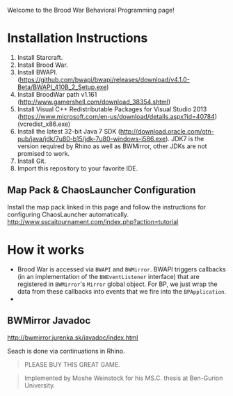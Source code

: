 Welcome to the Brood War Behavioral Programming page!

# Installation Instructions
1. Install Starcraft.
2. Install Brood War.
3. Install BWAPI. (https://github.com/bwapi/bwapi/releases/download/v4.1.0-Beta/BWAPI_410B_2_Setup.exe)
4. Install BroodWar path v1.161 (http://www.gamershell.com/download_38354.shtml)
5. Install Visual C++ Redistributable Packages for Visual Studio 2013 (https://www.microsoft.com/en-us/download/details.aspx?id=40784) (vcredist_x86.exe)
6. Install the latest 32-bit Java 7 SDK (http://download.oracle.com/otn-pub/java/jdk/7u80-b15/jdk-7u80-windows-i586.exe). JDK7 is the version required by Rhino as well as BWMirror, other JDKs are not promised to work.
7. Install Git.
8. Import this repository to your favorite IDE.


## Map Pack & ChaosLauncher Configuration
Install the map pack linked in this page and follow the instructions for configuring ChaosLauncher automatically.
http://www.sscaitournament.com/index.php?action=tutorial


# How it works
* Brood War is accessed via `BWAPI` and `BWMirror`. BWAPI triggers callbacks (in an implementation of the `BWEventListener` interface) that are registered in `BWMirror`'s `Mirror` global object. For BP, we just wrap the data from these callbacks into events that we fire into the `BPApplication`.
* 



## BWMirror Javadoc
http://bwmirror.jurenka.sk/javadoc/index.html

Seach is done via continuations in Rhino.









> PLEASE BUY THIS GREAT GAME.

> Implemented by Moshe Weinstock for his MS.C. thesis at Ben-Gurion University.
